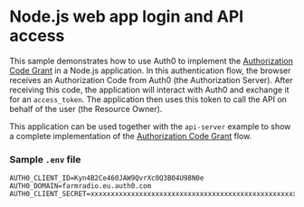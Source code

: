 # Node.js web app login and API access

This sample demonstrates how to use Auth0 to implement the [Authorization Code Grant](https://tools.ietf.org/html/rfc6749#section-4.1) in a Node.js application. In this authentication flow, the browser receives an Authorization Code from Auth0 (the Authorization Server). After receiving this code, the application will interact with Auth0 and exchange it for an `access_token`. The application then uses this token to call the API on behalf of the user (the Resource Owner).

This application can be used together with the `api-server` example to show a complete implementation of the [Authorization Code Grant](https://tools.ietf.org/html/rfc6749#section-4.1) flow. 

### Sample `.env` file

```
AUTH0_CLIENT_ID=Kyn4B2Ce460JAW9QvrXc0Q3B04U98N0e
AUTH0_DOMAIN=farmradio.eu.auth0.com
AUTH0_CLIENT_SECRET=xxxxxxxxxxxxxxxxxxxxxxxxxxxxxxxxxxxxxxxxxxxxxxxxxxxxxxxxxxxxxxxx
```

